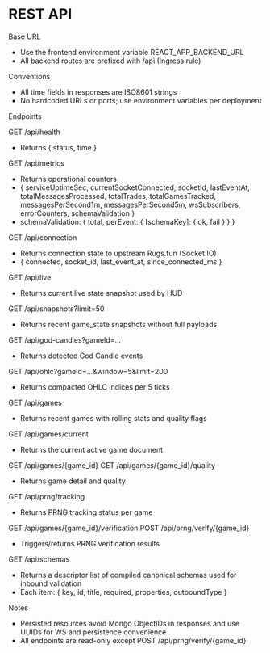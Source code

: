 # REST API

Base URL
- Use the frontend environment variable REACT_APP_BACKEND_URL
- All backend routes are prefixed with /api (Ingress rule)

Conventions
- All time fields in responses are ISO8601 strings
- No hardcoded URLs or ports; use environment variables per deployment

Endpoints

GET /api/health
- Returns { status, time }

GET /api/metrics
- Returns operational counters
- { serviceUptimeSec, currentSocketConnected, socketId, lastEventAt, totalMessagesProcessed, totalTrades, totalGamesTracked, messagesPerSecond1m, messagesPerSecond5m, wsSubscribers, errorCounters, schemaValidation }
- schemaValidation: { total, perEvent: { [schemaKey]: { ok, fail } } }

GET /api/connection
- Returns connection state to upstream Rugs.fun (Socket.IO)
- { connected, socket_id, last_event_at, since_connected_ms }

GET /api/live
- Returns current live state snapshot used by HUD

GET /api/snapshots?limit=50
- Returns recent game_state snapshots without full payloads

GET /api/god-candles?gameId=...
- Returns detected God Candle events

GET /api/ohlc?gameId=...&window=5&limit=200
- Returns compacted OHLC indices per 5 ticks

GET /api/games
- Returns recent games with rolling stats and quality flags

GET /api/games/current
- Returns the current active game document

GET /api/games/{game_id}
GET /api/games/{game_id}/quality
- Returns game detail and quality

GET /api/prng/tracking
- Returns PRNG tracking status per game

GET /api/games/{game_id}/verification
POST /api/prng/verify/{game_id}
- Triggers/returns PRNG verification results

GET /api/schemas
- Returns a descriptor list of compiled canonical schemas used for inbound validation
- Each item: { key, id, title, required, properties, outboundType }

Notes
- Persisted resources avoid Mongo ObjectIDs in responses and use UUIDs for WS and persistence convenience
- All endpoints are read-only except POST /api/prng/verify/{game_id}